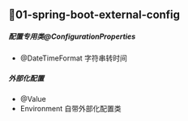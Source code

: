 ## :palm_tree:01-spring-boot-external-config
##### 配置专用类@ConfigurationProperties
- @DateTimeFormat 字符串转时间

##### 外部化配置
- @Value
- Environment 自带外部化配置类